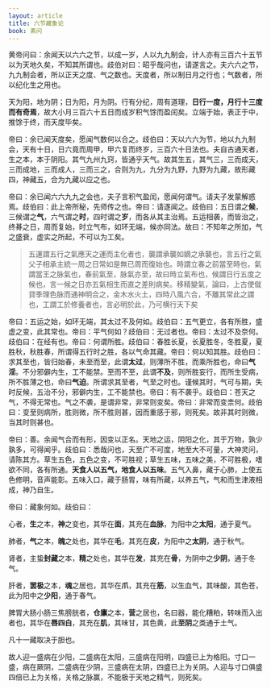 ```yaml
---
layout: article
title: 六节藏象论
book: 素问
---
```


黄帝问曰：余闻天以六六之节，以成一岁，人以九九制会，计人亦有三百六十五节以为天地久矣，不知其所谓也。歧伯对曰：昭乎哉问也，请遂言之。夫六六之节，九九制会者，所以正天之度、气之数也。天度者，所以制日月之行也；气数者，所以纪化生之用也。

天为阳，地为阴；日为阳，月为阴。行有分纪，周有道理，**日行一度，月行十三度而有奇焉**，故大小月三百六十五日而成岁积气馀而盈闰矣。立端于始，表正于中，推馀于终，而天度毕矣。

帝曰：余已闻天度矣，愿闻气数何以合之。歧伯曰：天以六六为节，地以九九制会，天有十日，日六竟而周甲，甲六复而终岁，三百六十日法也。夫自古通天者，生之本，本于阴阳。其气九州九窍，皆通乎天气。故其生五，其气三，三而成天，三而成地，三而成人，三而三之，合则为九，九分为九野，九野为九藏，故形藏四，神藏五，合为九藏以应之也。

帝曰：余已闻六六九九之会也，夫子言积气盈闰，愿闻何谓气。请夫子发蒙解惑焉。歧伯曰：此上帝所秘，先师传之也。帝曰：请遂闻之。歧伯曰：五日谓之**候**，三候谓之**气**，六气谓之**时**，四时谓之**岁**，而各从其主治焉。五运相袭，而皆治之，终朞之日，周而复始，时立气布，如环无端，候亦同法。故曰：不知年之所加，气之盛衰，虚实之所起，不可以为工矣。

> 五運謂五行之氣應天之運而主化者也，襲謂承襲如嫡之承襲也，言五行之氣父子相承主統一周之日常如是無已周而復始也。時謂立春之前當至時也，氣謂當王之脉氣也，春前氣至，脉氣亦至，故曰時立氣布也，候謂日行五度之候也，言一候之日亦五氣相生而直之差則病矣。移精變氣，論曰，上古使僦貸季理色脉而通神明合之，金木水火土，四時八風六合，不離其常此之謂也，工謂工於修養者也，言必明於此，乃可横行天下矣

帝曰：五运之始，如环无端，其太过不及何如。歧伯曰：五气更立，各有所胜，盛虚之变，此其常也。帝曰：平气何如？歧伯曰：无过者也。帝曰：太过不及奈何。歧伯曰：在经有也。帝曰：何谓所胜。歧伯曰：春胜长夏，长夏胜冬，冬胜夏，夏胜秋，秋胜春，所谓得五行时之胜，各以气命其藏。帝曰：何以知其胜。歧伯曰：求其至也，皆归始春，未至而至，此谓**太过**，则薄所不胜，而乘所胜也，命曰**气淫**。不分邪僻内生，工不能禁。至而不至，此谓**不及**，则所胜妄行，而所生受病，所不胜薄之也，命曰**气迫**。所谓求其至者，气至之时也。谨候其时，气可与期，失时反候，五治不分，邪僻内生，工不能禁也。帝曰：有不袭乎。歧伯曰：苍天之气，不得无常也。气之不袭，是谓非常，非常则变矣。帝曰：非常而变柰何。歧伯曰：变至则病所，胜则微，所不胜则甚，因而重感于邪，则死矣。故非其时则微，当其时则甚也。

帝曰：善。余闻气合而有形，因变以正名。天地之运，阴阳之化，其于万物，孰少孰多，可得闻乎。歧伯曰：悉哉问也，天至广不可度，地至大不可量，大神灵问，请陈其方。草生五色，五色之变，不可胜视；草生五味，五味之美，不可胜极，嗜欲不同，各有所通。**天食人以五气，地食人以五味**。五气入鼻，藏于心肺，上使五色修明，音声能彰。五味入口，藏于肠胃，味有所藏，以养五气，气和而生津液相成，神乃自生。

帝曰：藏象何如。歧伯曰：

心者，**生**之本，**神**之变也，其华在**面**，其充在**血脉**，为阳中之**太阳**，通于夏气。

肺者，**气**之本，**魄**之处也，其华在**毛**，其充在**皮**，为阳中之**太阴**，通于秋气。

肾者，主蛰**封藏**之本，**精**之处也，其华在**发**，其充在**骨**，为阴中之**少阴**，通于冬气。

肝者，**罢极**之本，**魂**之居也，其华在**爪**，其充在**筋**，以生血气，其味酸，其色苍，此为阳中之**少阳**，通于春气。

脾胃大肠小肠三焦膀胱者，**仓廪**之本，**营**之居也，名曰器，能化糟粕，转味而入出者也，其华在**唇四白**，其充在**肌**，其味甘，其色黄，此**至阴**之类通于土气。

凡十一藏取决于胆也。

故人迎一盛病在少阳，二盛病在太阳，三盛病在阳明，四盛已上为格阳。寸口一盛，病在厥阴，二盛病在少阴，三盛病在太阴，四盛已上为关阴。人迎与寸口俱盛四倍已上为关格，关格之脉赢，不能极于天地之精气，则死矣。

